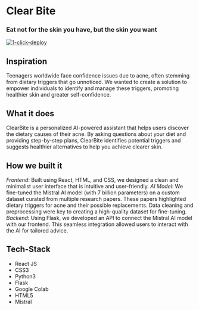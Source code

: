 # Clear Bite
### Eat not for the skin you have, but the skin you want

[![1-click-deploy](https://defang.io/deploy-with-defang.png)](https://portal.defang.dev/redirect?url=https%3A%2F%2Fgithub.com%2Fnew%3Ftemplate_name%3Dsample-react-template%26template_owner%3DDefangSamples)

## Inspiration

Teenagers worldwide face confidence issues due to acne, often stemming from dietary triggers that go unnoticed. We wanted to create a solution to empower individuals to identify and manage these triggers, promoting healthier skin and greater self-confidence.

## What it does

ClearBite is a personalized AI-powered assistant that helps users discover the dietary causes of their acne. By asking questions about your diet and providing step-by-step plans, ClearBite identifies potential triggers and suggests healthier alternatives to help you achieve clearer skin.

## How we built it

*Frontend*: Built using React, HTML, and CSS, we designed a clean and minimalist user interface that is intuitive and user-friendly. *AI Model*: We fine-tuned the Mistral AI model (with 7 billion parameters) on a custom dataset curated from multiple research papers. These papers highlighted dietary triggers for acne and their possible replacements. Data cleaning and preprocessing were key to creating a high-quality dataset for fine-tuning. *Backend*: Using Flask, we developed an API to connect the Mistral AI model with our frontend. This seamless integration allowed users to interact with the AI for tailored advice.

## Tech-Stack
- React JS
- CSS3
- Python3
- Flask
- Google Colab
- HTML5
- Mistral
